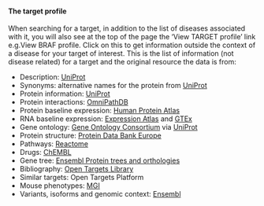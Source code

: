 #### The target profile

When searching for a target, in addition to the list of diseases associated with it, you will also see at the top of the page the ‘View TARGET profile’ link e.g.View BRAF profile. Click on this to get information outside the context of a disease for your target of interest. This is the list of information \(not disease related\) for a target and the original resource the data is from:

* Description: [UniProt](http://www.uniprot.org/)
* Synonyms: alternative names for the protein from [UniProt](http://www.uniprot.org/)
* Protein information: [UniProt](http://www.uniprot.org/)
* Protein interactions: [OmniPathDB](http://omnipathdb.org)
* Protein baseline expression: [Human Protein Atlas](http://www.proteinatlas.org/)
* RNA baseline expression: [Expression Atlas](https://www.ebi.ac.uk/gxa/home) and [GTEx](https://www.gtexportal.org/home/documentationPage)
* Gene ontology: [Gene Ontology Consortium](http://geneontology.org/) via [UniProt](http://www.uniprot.org/)
* Protein structure: [Protein Data Bank Europe](https://www.ebi.ac.uk/pdbe/)
* Pathways: [Reactome](http://www.reactome.org/)
* Drugs: [ChEMBL](https://www.ebi.ac.uk/chembl/)
* Gene tree: [Ensembl Protein trees and orthologies](http://www.ensembl.org/info/genome/compara/homology_method.html)
* Bibliography: [Open Targets Library](/library.opentargets.io)
* Similar targets: Open Targets Platform
* Mouse phenotypes: [MGI](http://www.informatics.jax.org)
* Variants, isoforms and genomic context: [Ensembl](http://www.ensembl.org)



